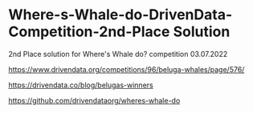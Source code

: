 # Where-s-Whale-do-DrivenData-Competition-2nd-Place Solution

2nd Place solution for Where's Whale do? competition 03.07.2022

https://www.drivendata.org/competitions/96/beluga-whales/page/576/

https://drivendata.co/blog/belugas-winners

https://github.com/drivendataorg/wheres-whale-do
